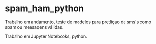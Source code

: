 # spam_ham_python

Trabalho em andamento, teste de modelos para prediçao de sms's como spam ou mensagens válidas.

Trabalho em Jupyter Notebooks, python.

